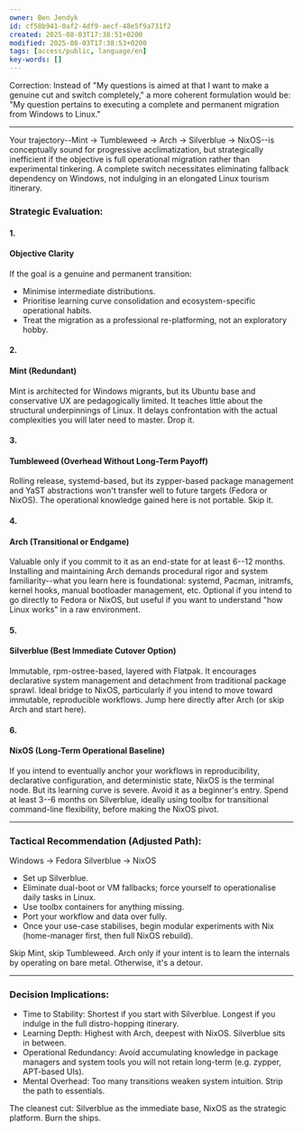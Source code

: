 ```yaml
---
owner: Ben Jendyk
id: cf58b941-0af2-4df9-aecf-48e5f9a731f2
created: 2025-08-03T17:38:51+0200
modified: 2025-08-03T17:38:53+0200
tags: [access/public, language/en]
key-words: []
---
```


Correction: Instead of "My questions is aimed at that I want to make a genuine cut and switch completely," a more coherent formulation would be: "My question pertains to executing a complete and permanent migration from Windows to Linux."

* * *

Your trajectory--Mint → Tumbleweed → Arch → Silverblue → NixOS--is conceptually sound for progressive acclimatization, but strategically inefficient if the objective is full operational migration rather than experimental tinkering. A complete switch necessitates eliminating fallback dependency on Windows, not indulging in an elongated Linux tourism itinerary.

  

### Strategic Evaluation:

  

#### 1.

#### Objective Clarity

  

If the goal is a genuine and permanent transition:

- Minimise intermediate distributions.
- Prioritise learning curve consolidation and ecosystem-specific operational habits.
- Treat the migration as a professional re-platforming, not an exploratory hobby.

  

#### 2.

#### Mint (Redundant)

  

Mint is architected for Windows migrants, but its Ubuntu base and conservative UX are pedagogically limited. It teaches little about the structural underpinnings of Linux. It delays confrontation with the actual complexities you will later need to master. Drop it.

  

#### 3.

#### Tumbleweed (Overhead Without Long-Term Payoff)

  

Rolling release, systemd-based, but its zypper-based package management and YaST abstractions won't transfer well to future targets (Fedora or NixOS). The operational knowledge gained here is not portable. Skip it.

  

#### 4.

#### Arch (Transitional or Endgame)

  

Valuable only if you commit to it as an end-state for at least 6--12 months. Installing and maintaining Arch demands procedural rigor and system familiarity--what you learn here is foundational: systemd, Pacman, initramfs, kernel hooks, manual bootloader management, etc. Optional if you intend to go directly to Fedora or NixOS, but useful if you want to understand "how Linux works" in a raw environment.

  

#### 5.

#### Silverblue (Best Immediate Cutover Option)

  

Immutable, rpm-ostree-based, layered with Flatpak. It encourages declarative system management and detachment from traditional package sprawl. Ideal bridge to NixOS, particularly if you intend to move toward immutable, reproducible workflows. Jump here directly after Arch (or skip Arch and start here).

  

#### 6.

#### NixOS (Long-Term Operational Baseline)

  

If you intend to eventually anchor your workflows in reproducibility, declarative configuration, and deterministic state, NixOS is the terminal node. But its learning curve is severe. Avoid it as a beginner's entry. Spend at least 3--6 months on Silverblue, ideally using toolbx for transitional command-line flexibility, before making the NixOS pivot.

* * *

### Tactical Recommendation (Adjusted Path):

  

Windows → Fedora Silverblue → NixOS

- Set up Silverblue.
- Eliminate dual-boot or VM fallbacks; force yourself to operationalise daily tasks in Linux.
- Use toolbx containers for anything missing.
- Port your workflow and data over fully.
- Once your use-case stabilises, begin modular experiments with Nix (home-manager first, then full NixOS rebuild).

  

Skip Mint, skip Tumbleweed. Arch only if your intent is to learn the internals by operating on bare metal. Otherwise, it's a detour.

* * *

### Decision Implications:

- Time to Stability: Shortest if you start with Silverblue. Longest if you indulge in the full distro-hopping itinerary.
- Learning Depth: Highest with Arch, deepest with NixOS. Silverblue sits in between.
- Operational Redundancy: Avoid accumulating knowledge in package managers and system tools you will not retain long-term (e.g. zypper, APT-based UIs).
- Mental Overhead: Too many transitions weaken system intuition. Strip the path to essentials.

  

The cleanest cut: Silverblue as the immediate base, NixOS as the strategic platform. Burn the ships.
